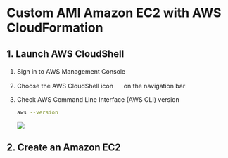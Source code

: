 # Custom AMI Amazon EC2 with AWS CloudFormation


## 1. Launch AWS CloudShell

1. Sign in to AWS Management Console <img src="https://github.com/t2yijaeho/Amazon-RDS-PostgreSQL-with-AWS-CloudFormation/blob/matia/images/AWS%20Management%20Console.png?raw=true" width="16">

2. Choose the AWS CloudShell icon <img src="https://github.com/t2yijaeho/Amazon-RDS-PostgreSQL-with-AWS-CloudFormation/blob/matia/images/AWS%20CloudShell.png?raw=true" width="16"> on the navigation bar

3. Check AWS Command Line Interface (AWS CLI) version

    ```bash
    aws --version
    ```

    <img src="https://github.com/t2yijaeho/Amazon-RDS-PostgreSQL-with-AWS-CloudFormation/blob/matia/images/AWS%20CloudShell%20version.png?raw=true">


## 2. Create an Amazon EC2
